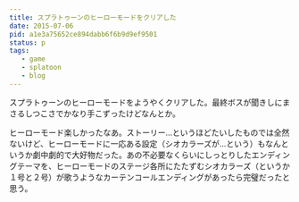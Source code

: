 ```yaml
---
title: スプラトゥーンのヒーローモードをクリアした
date: 2015-07-06
pid: a1e3a75652ce894dabb6f6b9d9ef9501
status: p
tags:
   - game
   - splatoon
   - blog
---
```


スプラトゥーンのヒーローモードをようやくクリアした。最終ボスが聞きしにまさるしつこさでかなり手こずったけどなんとか。

ヒーローモード楽しかったなあ。ストーリー…というほどたいしたものでは全然ないけど、ヒーローモードに一応ある設定（シオカラーズが…という）もなんというか劇中劇的で大好物だった。あの不必要なくらいにしっとりしたエンディングテーマを、ヒーローモードのステージ各所にたたずむシオカラーズ（というか１号と２号）が歌うようなカーテンコールエンディングがあったら完璧だったと思う。
